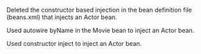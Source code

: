 
   Deleted the constructor based injection in the bean definition file (beans.xml) that injects an Actor bean.

   Used autowire byName in the Movie bean to inject an Actor bean.

   Used constructor inject to inject an Actor bean.
